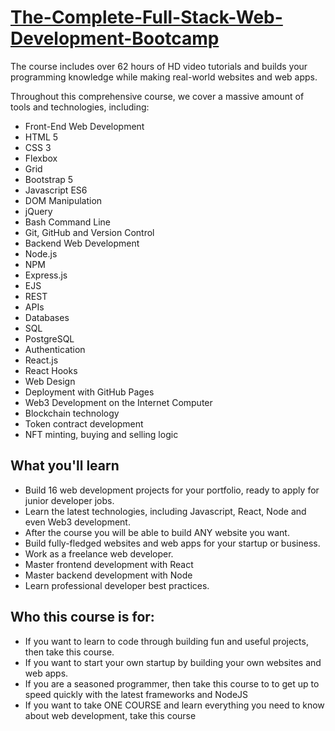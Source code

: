 # [The-Complete-Full-Stack-Web-Development-Bootcamp](https://www.udemy.com/course/the-complete-web-development-bootcamp/)

The course includes over 62 hours of HD video tutorials and builds your programming knowledge while making real-world websites and web apps.

Throughout this comprehensive course, we cover a massive amount of tools and technologies, including:
- Front-End Web Development
- HTML 5
- CSS 3
- Flexbox
- Grid
- Bootstrap 5
- Javascript ES6
- DOM Manipulation
- jQuery
- Bash Command Line
- Git, GitHub and Version Control
- Backend Web Development
- Node.js
- NPM
- Express.js
- EJS
- REST
- APIs
- Databases
- SQL
- PostgreSQL
- Authentication
- React.js
- React Hooks
- Web Design
- Deployment with GitHub Pages
- Web3 Development on the Internet Computer
- Blockchain technology
- Token contract development
- NFT minting, buying and selling logic

## What you'll learn
- Build 16 web development projects for your portfolio, ready to apply for junior developer jobs.
- Learn the latest technologies, including Javascript, React, Node and even Web3 development.
- After the course you will be able to build ANY website you want.
- Build fully-fledged websites and web apps for your startup or business.
- Work as a freelance web developer.
- Master frontend development with React
- Master backend development with Node
- Learn professional developer best practices.

## Who this course is for:
- If you want to learn to code through building fun and useful projects, then take this course.
- If you want to start your own startup by building your own websites and web apps.
- If you are a seasoned programmer, then take this course to to get up to speed quickly with the latest frameworks and NodeJS
- If you want to take ONE COURSE and learn everything you need to know about web development, take this course